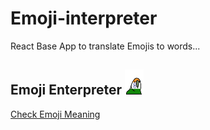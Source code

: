 # Emoji-interpreter
React Base App to translate Emojis to words...
<br/>
 <h2>Emoji Enterpreter <img src="https://raw.githubusercontent.com/ItsAnunesS/ItsAnunesS/master/src/img/parrots/flags/indiaparrot.gif" width="30" height="40"/></h2>   
 <a  href="https://vishalsingla.netlify.app/     
 " class="button">Check Emoji Meaning</a>
